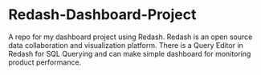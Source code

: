 # Redash-Dashboard-Project

A repo for my dashboard project using Redash. Redash is an open source data collaboration and visualization platform. There is a Query Editor in Redash for SQL Querying and can make simple dashboard for monitoring product performance.

